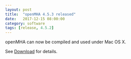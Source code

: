```yaml
---
layout: post
title:  "openMHA 4.5.3 released"
date:   2017-12-15 08:00:00
category: software
tags: [release, 4.5.2]
---
```


openMHA can now be compiled and used under Mac OS X. 

See [Download](/download) for details.

